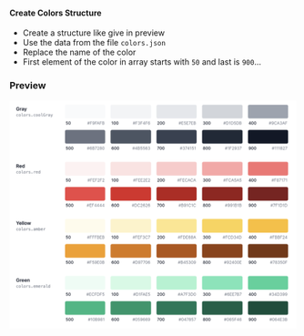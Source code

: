 #### Create Colors Structure

- Create a structure like give in preview
- Use the data from the file `colors.json`
- Replace the name of the color
- First element of the color in array starts with `50` and last is `900`...

### Preview

![Color Pallet](./colors.png)

